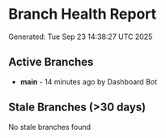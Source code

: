 # Branch Health Report
Generated: Tue Sep 23 14:38:27 UTC 2025

## Active Branches
- **main** - 14 minutes ago by Dashboard Bot

## Stale Branches (>30 days)
No stale branches found

